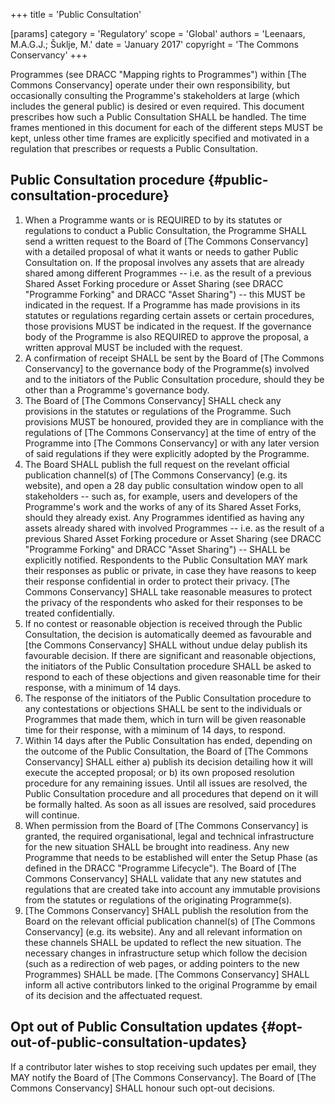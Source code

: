 +++
title = 'Public Consultation'

[params]
    category = 'Regulatory'
    scope = 'Global'
    authors = 'Leenaars, M.A.G.J.; Šuklje, M.'
    date = 'January 2017'
    copyright = 'The Commons Conservancy'
+++

Programmes (see DRACC "Mapping rights to Programmes") within [The Commons Conservancy] operate under their own responsibility, but occasionally consulting the Programme's stakeholders at large (which includes the general public) is desired or even required. This document prescribes how such a Public Consultation SHALL be handled. The time frames mentioned in this document for each of the different steps MUST be kept, unless other time frames are explicitly specified and motivated in a regulation that prescribes or requests a Public Consultation.

## Public Consultation procedure {#public-consultation-procedure}
1. When a Programme wants or is REQUIRED to by its statutes or regulations to conduct a Public Consultation, the Programme SHALL send a written request to the Board of [The Commons Conservancy] with a detailed proposal of what it wants or needs to gather Public Consultation on. If the proposal involves any assets that are already shared among different Programmes -- i.e. as the result of a previous Shared Asset Forking procedure or Asset Sharing (see DRACC "Programme Forking" and DRACC "Asset Sharing") -- this MUST be indicated in the request. If a Programme has made provisions in its statutes or regulations regarding certain assets or certain procedures, those provisions MUST be indicated in the request. If the governance body of the Programme is also REQUIRED to approve the proposal, a written approval MUST be included with the request.
2. A confirmation of receipt SHALL be sent by the Board of [The Commons Conservancy] to the governance body of the Programme(s) involved and to the initiators of the Public Consultation procedure, should they be other than a Programme's governance body.
3. The Board of [The Commons Conservancy] SHALL check any provisions in the statutes or regulations of the Programme. Such provisions MUST be honoured, provided they are in compliance with the regulations of [The Commons Conservancy] at the time of entry of the Programme into [The Commons Conservancy] or with any later version of said regulations if they were explicitly adopted by the Programme.
4. The Board SHALL publish the full request on the revelant official publication channel(s) of [The Commons Conservancy] (e.g. its website), and open a 28 day public consultation window open to all stakeholders -- such as, for example, users and developers of the Programme's work and the works of any of its Shared Asset Forks, should they already exist. Any Programmes identified as having any assets already shared with involved Programmes -- i.e. as the result of a previous Shared Asset Forking procedure or Asset Sharing (see DRACC "Programme Forking" and DRACC "Asset Sharing") -- SHALL be explicitly notified. Respondents to the Public Consultation MAY mark their responses as public or private, in case they have reasons to keep their response confidential in order to protect their privacy. [The Commons Conservancy] SHALL take reasonable measures to protect the privacy of the respondents who asked for their responses to be treated confidentially.
5. If no contest or reasonable objection is received through the Public Consultation, the decision is automatically deemed as favourable and [the Commons Conservancy] SHALL without undue delay publish its favourable decision. If there are significant and reasonable objections, the initiators of the Public Consultation procedure SHALL be asked to respond to each of these objections and given reasonable time for their response, with a minimum of 14 days.
6. The response of the initiators of the Public Consultation procedure to any contestations or objections SHALL be sent to the individuals or Programmes that made them, which in turn will be given reasonable time for their response, with a miminum of 14 days, to respond.
7. Within 14 days after the Public Consultation has ended, depending on the outcome of the Public Consultation, the Board of [The Commons Conservancy] SHALL either a) publish its decision detailing how it will execute the accepted proposal; or b) its own proposed resolution procedure for any remaining issues. Until all issues are resolved, the Public Consultation procedure and all procedures that depend on it will be formally halted. As soon as all issues are resolved, said procedures will continue.
8. When permission from the Board of [The Commons Conservancy] is granted, the required organisational, legal and technical infrastructure for the new situation SHALL be brought into readiness. Any new Programme that needs to be established will enter the Setup Phase (as defined in the DRACC "Programme Lifecycle"). The Board of [The Commons Conservancy] SHALL validate that any new statutes and regulations that are created take into account any immutable provisions from the statutes or regulations of the originating Programme(s).
9. [The Commons Conservancy] SHALL publish the resolution from the Board on the relevant official publication channel(s) of [The Commons Conservancy] (e.g. its website). Any and all relevant information on these channels SHALL be updated to reflect the new situation. The necessary changes in infrastructure setup which follow the decision (such as a redirection of web pages, or adding pointers to the new Programmes) SHALL be made. [The Commons Conservancy] SHALL inform all active contributors linked to the original Programme by email of its decision and the affectuated request.

## Opt out of Public Consultation updates {#opt-out-of-public-consultation-updates}

If a contributor later wishes to stop receiving such updates per email, they MAY notify the Board of [The Commons Conservancy]. The Board of [The Commons Conservancy] SHALL honour such opt-out decisions.

